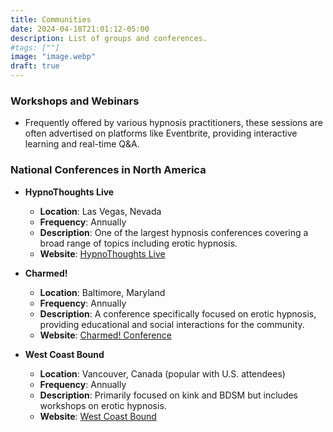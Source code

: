 ```yaml
---
title: Communities
date: 2024-04-18T21:01:12-05:00
description: List of groups and conferences.
#tags: [""]
image: "image.webp"
draft: true
---
```


### Workshops and Webinars
- Frequently offered by various hypnosis practitioners, these sessions are often advertised on platforms like Eventbrite, providing interactive learning and real-time Q&A.

### National Conferences in North America
- **HypnoThoughts Live**
  - **Location**: Las Vegas, Nevada
  - **Frequency**: Annually
  - **Description**: One of the largest hypnosis conferences covering a broad range of topics including erotic hypnosis.
  - **Website**: [HypnoThoughts Live](https://htlive.net/)

- **Charmed!**
  - **Location**: Baltimore, Maryland
  - **Frequency**: Annually
  - **Description**: A conference specifically focused on erotic hypnosis, providing educational and social interactions for the community.
  - **Website**: [Charmed! Conference](https://charmedhypno.org/)

- **West Coast Bound**
  - **Location**: Vancouver, Canada (popular with U.S. attendees)
  - **Frequency**: Annually
  - **Description**: Primarily focused on kink and BDSM but includes workshops on erotic hypnosis.
  - **Website**: [West Coast Bound](https://westcoastbound.ca/)

